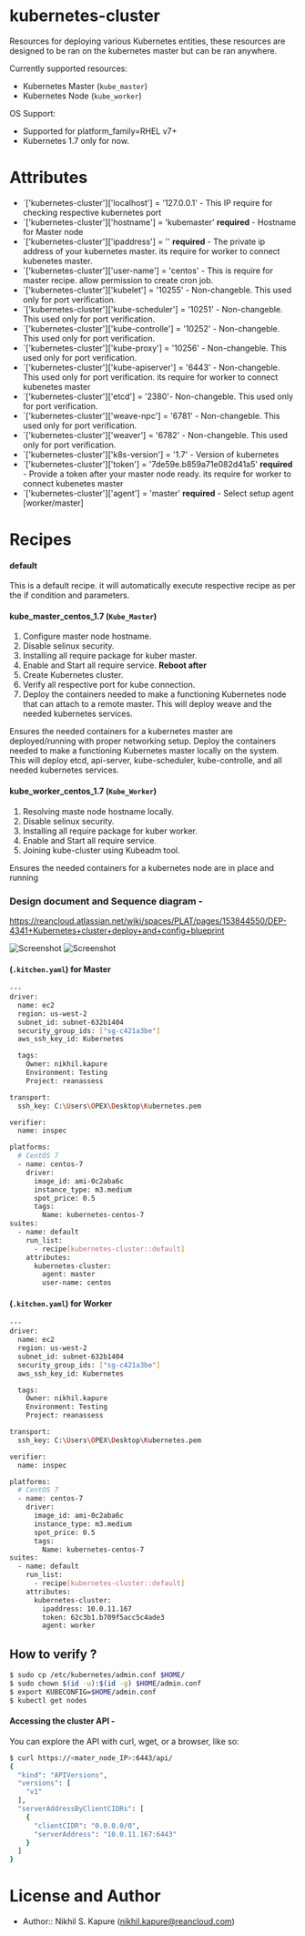 # kubernetes-cluster

Resources for deploying various Kubernetes entities, these resources are designed to be ran on the kubernetes master but can be ran anywhere.

Currently supported resources:

  * Kubernetes Master (`kube_master`)
  * Kubernetes Node (`kube_worker`)

OS Support: 

  * Supported for platform_family=RHEL v7+
  * Kubernetes 1.7 only for now. 

# Attributes

  * `['kubernetes-cluster']['localhost'] = '127.0.0.1' - This IP require for checking respective kubernetes port
  * `['kubernetes-cluster']['hostname'] = 'kubemaster' **required** - Hostname for Master node
  * `['kubernetes-cluster']['ipaddress'] = '' **required** - The private ip address of your kubernetes master. its require for worker to connect kubenetes master.
  * `['kubernetes-cluster']['user-name'] = 'centos' - This is require for master recipe. allow permission to create cron job. 
  * `['kubernetes-cluster']['kubelet'] = '10255' - Non-changeble. This used only for port verification.  
  * `['kubernetes-cluster']['kube-scheduler'] = '10251' - Non-changeble. This used only for port verification.
  * `['kubernetes-cluster']['kube-controlle'] = '10252' - Non-changeble. This used only for port verification.
  * `['kubernetes-cluster']['kube-proxy'] = '10256' - Non-changeble. This used only for port verification.
  * `['kubernetes-cluster']['kube-apiserver'] = '6443' - Non-changeble. This used only for port verification. its require for worker to connect kubenetes master
  * `['kubernetes-cluster']['etcd'] = '2380'- Non-changeble. This used only for port verification.
  * `['kubernetes-cluster']['weave-npc'] = '6781' - Non-changeble. This used only for port verification.
  * `['kubernetes-cluster']['weaver'] = '6782' - Non-changeble. This used only for port verification.
  * `['kubernetes-cluster']['k8s-version'] = '1.7' - Version of kubernetes
  * `['kubernetes-cluster']['token'] = '7de59e.b859a71e082d41a5' **required** - Provide a token after your master node ready. its require for worker to connect kubenetes master
  * `['kubernetes-cluster']['agent'] = 'master' **required** - Select setup agent [worker/master]

# Recipes

#### default
This is a default recipe. it will automatically execute respective recipe as per the if condition and parameters. 

#### kube_master_centos_1.7 (`Kube_Master`)
1. Configure master node hostname.
2. Disable selinux security. 
3. Installing all require package for kuber master. 
4. Enable and Start all require service. **Reboot after**
5. Create Kubernetes cluster.
6. Verify all respective port for kube connection. 
7. Deploy the containers needed to make a functioning Kubernetes node that can attach to a remote master. This will deploy weave and the needed kubernetes services.

Ensures the needed containers for a kubernetes master are deployed/running with proper networking setup.
Deploy the containers needed to make a functioning Kubernetes master locally on the system. This will deploy etcd, api-server, kube-scheduler, kube-controlle, and all needed kubernetes services.

#### kube_worker_centos_1.7 (`Kube_Worker`)
1. Resolving maste node hostname locally.
2. Disable selinux security. 
3. Installing all require package for kuber worker. 
4. Enable and Start all require service.
5. Joining kube-cluster using Kubeadm tool. 

Ensures the needed containers for a kubernetes node are in place and running

### Design document and Sequence diagram - 
 https://reancloud.atlassian.net/wiki/spaces/PLAT/pages/153844550/DEP-4341+Kubernetes+cluster+deploy+and+config+blueprint

![Screenshot](diagrams/Kubernetes-Cluster_Architecture_diagram.png)
![Screenshot](diagrams/Kubernetes-Sequence_diagram.png)

#### (`.kitchen.yaml`) for Master 
```sh
---
driver:
  name: ec2
  region: us-west-2
  subnet_id: subnet-632b1404
  security_group_ids: ["sg-c421a3be"]
  aws_ssh_key_id: Kubernetes

  tags:
    Owner: nikhil.kapure
    Environment: Testing
    Project: reanassess

transport:
  ssh_key: C:\Users\OPEX\Desktop\Kubernetes.pem

verifier:
  name: inspec

platforms:
  # CentOS 7
  - name: centos-7
    driver:
      image_id: ami-0c2aba6c
      instance_type: m3.medium
      spot_price: 0.5
      tags:
        Name: kubernetes-centos-7
suites:
  - name: default
    run_list:
      - recipe[kubernetes-cluster::default]
    attributes:
      kubernetes-cluster:
        agent: master
        user-name: centos
```

#### (`.kitchen.yaml`) for Worker 
```sh
---
driver:
  name: ec2
  region: us-west-2
  subnet_id: subnet-632b1404
  security_group_ids: ["sg-c421a3be"]
  aws_ssh_key_id: Kubernetes

  tags:
    Owner: nikhil.kapure
    Environment: Testing
    Project: reanassess

transport:
  ssh_key: C:\Users\OPEX\Desktop\Kubernetes.pem

verifier:
  name: inspec

platforms:
  # CentOS 7
  - name: centos-7
    driver:
      image_id: ami-0c2aba6c
      instance_type: m3.medium
      spot_price: 0.5
      tags:
        Name: kubernetes-centos-7
suites:
  - name: default
    run_list:
      - recipe[kubernetes-cluster::default]
    attributes:
      kubernetes-cluster:
        ipaddress: 10.0.11.167
        token: 62c3b1.b709f5acc5c4ade3
        agent: worker
```

## How to verify ?

```sh
$ sudo cp /etc/kubernetes/admin.conf $HOME/
$ sudo chown $(id -u):$(id -g) $HOME/admin.conf
$ export KUBECONFIG=$HOME/admin.conf
$ kubectl get nodes

```
#### Accessing the cluster API -
You can explore the API with curl, wget, or a browser, like so:

```sh
$ curl https://<mater_node_IP>:6443/api/
{
  "kind": "APIVersions",
  "versions": [
    "v1"
  ],
  "serverAddressByClientCIDRs": [
    {
      "clientCIDR": "0.0.0.0/0",
      "serverAddress": "10.0.11.167:6443"
    }
  ]
}
```
# License and Author
* Author:: Nikhil S. Kapure (<nikhil.kapure@reancloud.com>)